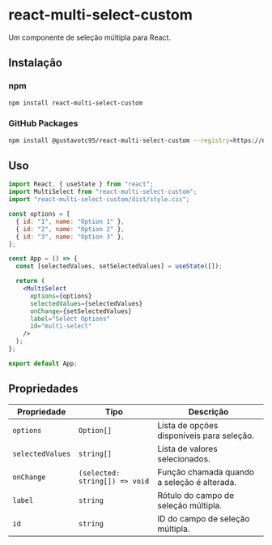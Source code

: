 # react-multi-select-custom

Um componente de seleção múltipla para React.

## Instalação

### npm

```sh
npm install react-multi-select-custom
```

### GitHub Packages

```sh
npm install @gustavotc95/react-multi-select-custom --registry=https://npm.pkg.github.com
```

## Uso

```jsx
import React, { useState } from "react";
import MultiSelect from "react-multi-select-custom";
import "react-multi-select-custom/dist/style.css";

const options = [
  { id: "1", name: "Option 1" },
  { id: "2", name: "Option 2" },
  { id: "3", name: "Option 3" },
];

const App = () => {
  const [selectedValues, setSelectedValues] = useState([]);

  return (
    <MultiSelect
      options={options}
      selectedValues={selectedValues}
      onChange={setSelectedValues}
      label="Select Options"
      id="multi-select"
    />
  );
};

export default App;
```

## Propriedades

| Propriedade      | Tipo                           | Descrição                                   |
| ---------------- | ------------------------------ | ------------------------------------------- |
| `options`        | `Option[]`                     | Lista de opções disponíveis para seleção.   |
| `selectedValues` | `string[]`                     | Lista de valores selecionados.              |
| `onChange`       | `(selected: string[]) => void` | Função chamada quando a seleção é alterada. |
| `label`          | `string`                       | Rótulo do campo de seleção múltipla.        |
| `id`             | `string`                       | ID do campo de seleção múltipla.            |
